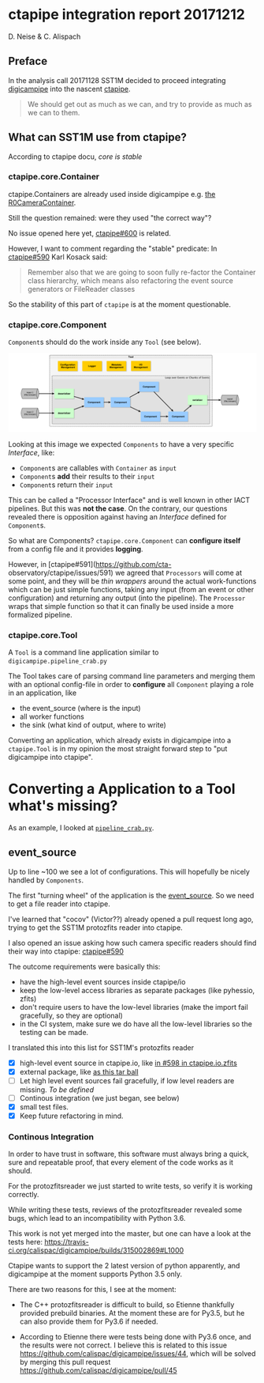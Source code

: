 # ctapipe integration report 20171212

D. Neise & C. Alispach

## Preface

In the analysis call 20171128 SST1M decided to proceed integrating [digicampipe](https://github.com/calispac/digicampipe) into the nascent [ctapipe](https://github.com/cta-observatory/ctapipe).

   > We should get out as much as we can,
   and try to provide as much as we can to them.

## What can SST1M use from ctapipe?

According to ctapipe docu, *core is stable*

### ctapipe.core.Container

ctapipe.Containers are already used inside digicampipe e.g. [the R0CameraContainer](https://github.com/calispac/digicampipe/blob/master/digicampipe/io/containers.py#L77).

Still the question remained: were they used "the correct way"?

No issue opened here yet, [ctapipe#600](https://github.com/cta-observatory/ctapipe/issues/600) is related.

However, I want to comment regarding the "stable" predicate:
In [ctapipe#590](https://github.com/cta-observatory/ctapipe/issues/590) Karl Kosack said:

> Remember also that we are going to soon fully re-factor the Container class hierarchy, which means also refactoring the event source generators or FileReader classes

So the stability of this part of `ctapipe` is at the moment questionable.

### ctapipe.core.Component

`Component`s should do the work inside any `Tool` (see below).

![](component.png)

Looking at this image we expected `Components` to have a very specific *Interface*, like:
 - `Component`s are callables with `Container` as `input`
 - `Component`s **add** their results to their `input`
 - `Component`s return their `input`

This can be called a "Processor Interface" and is well known in other IACT pipelines.
But this was **not the case**. On the contrary, our questions revealed there is
opposition against having an *Interface* defined for `Component`s.

So what are Components?
`ctapipe.core.Component` can **configure itself** from a config file and
it provides **logging**.

However, in [ctapipe#591](https://github.com/cta-
observatory/ctapipe/issues/591) we agreed that `Processors` will come at some
point, and they will be *thin wrappers* around the actual work-functions which
can be just simple functions, taking any input (from an event or other
configuration) and returning any output (into the pipeline). The `Processor`
wraps that simple function so that it can finally be used inside a more
formalized pipeline.



### ctapipe.core.Tool

A `Tool` is a command line application similar to `digicampipe.pipeline_crab.py`

The Tool takes care of parsing command line parameters and merging them with
an optional config-file in order to **configure** all `Component` playing a role
in an application, like
 - the event_source (where is the input)
 - all worker functions
 - the sink (what kind of output, where to write)

Converting an application, which already exists in digicampipe into a `ctapipe.Tool`
is in my opinion the most straight forward step to "put digicampipe into ctapipe".

# Converting a Application to a Tool what's missing?

As an example, I looked at [`pipeline_crab.py`](https://github.com/calispac/digicampipe/blob/master/pipeline_crab.py).

## event_source

Up to line ~100 we see a lot of configurations. This will hopefully be nicely handled by `Components`.

The first "turning wheel" of the application is the [event_source](https://github.com/calispac/digicampipe/blob/master/pipeline_crab.py#L95). So we need to get a file reader into
ctapipe.

I've learned that "cocov" (Victor??) already opened a pull request long ago,
trying to get the SST1M protozfits reader into ctapipe.

I also opened an issue asking how such camera specific readers should find their way
into ctapipe: [ctapipe#590](https://github.com/cta-observatory/ctapipe/issues/590)

The outcome requirements were basically this:
- have the high-level event sources inside ctapipe/io
- keep the low-level access libraries as separate packages (like pyhessio, zfits)
- don't require users to have the low-level libraries (make the import fail gracefully, so they are optional)
- in the CI system, make sure we do have all the low-level libraries so the testing can be made.

I translated this into this list for SST1M's protozfits reader

- [x] high-level event source in ctapipe.io, like [in #598 in ctapipe.io.zfits](https://github.com/dneise/ctapipe/blob/3a8df3561a49d8eb777cc1b9eab56fd3f9cd459d/ctapipe/io/zfits.py#L29)
- [x] external package, like [as this tar ball](http://www.isdc.unige.ch/~lyard/repo/ProtoZFitsReader-0.42.Python3.5.Linux.x86_64.tar.gz)
- [ ] Let high level event sources fail gracefully, if low level readers are missing. *To be defined*
- [ ] Continous integration (we just began, see below)
- [x] small test files.
- [x] Keep future refactoring in mind.

### Continous Integration

In order to have trust in software, this software must always bring a quick, sure and repeatable proof, that every element of the code works as it should.

For the protozfitsreader we just started to write tests, so verify it is working correctly.

While writing these tests, reviews of the protozfitsreader revealed some bugs, which lead to an incompatibility with Python 3.6.

This work is not yet merged into the master, but one can have a look at the tests here: https://travis-ci.org/calispac/digicampipe/builds/315002869#L1000

Ctapipe wants to support the 2 latest version of python apparently, and digicampipe at the moment supports Python 3.5 only.

There are two reasons for this, I see at the moment:

 - The C++ protozfitsreader is difficult to build, so Etienne thankfully provided prebuild binaries. At the moment these are for Py3.5, but he can also provide them for Py3.6 if needed.

 - According to Etienne there were tests being done with Py3.6 once, and the results were not correct. I believe this is related to this issue https://github.com/calispac/digicampipe/issues/44, which will be solved by merging this pull request https://github.com/calispac/digicampipe/pull/45

